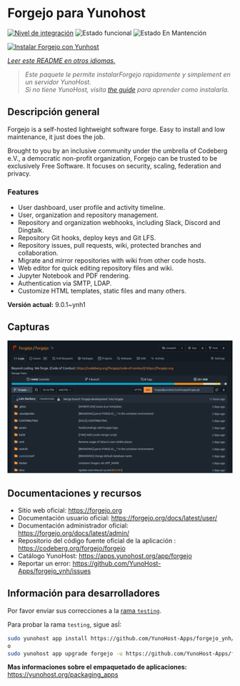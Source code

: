 <!--
Este archivo README esta generado automaticamente<https://github.com/YunoHost/apps/tree/master/tools/readme_generator>
No se debe editar a mano.
-->

# Forgejo para Yunohost

[![Nivel de integración](https://dash.yunohost.org/integration/forgejo.svg)](https://ci-apps.yunohost.org/ci/apps/forgejo/) ![Estado funcional](https://ci-apps.yunohost.org/ci/badges/forgejo.status.svg) ![Estado En Mantención](https://ci-apps.yunohost.org/ci/badges/forgejo.maintain.svg)

[![Instalar Forgejo con Yunhost](https://install-app.yunohost.org/install-with-yunohost.svg)](https://install-app.yunohost.org/?app=forgejo)

*[Leer este README en otros idiomas.](./ALL_README.md)*

> *Este paquete le permite instalarForgejo rapidamente y simplement en un servidor YunoHost.*  
> *Si no tiene YunoHost, visita [the guide](https://yunohost.org/install) para aprender como instalarla.*

## Descripción general

Forgejo is a self-hosted lightweight software forge. Easy to install and low maintenance, it just does the job.

Brought to you by an inclusive community under the umbrella of Codeberg e.V., a democratic non-profit organization, Forgejo can be trusted to be exclusively Free Software. It focuses on security, scaling, federation and privacy. 

### Features

- User dashboard, user profile and activity timeline.
- User, organization and repository management.
- Repository and organization webhooks, including Slack, Discord and Dingtalk.
- Repository Git hooks, deploy keys and Git LFS.
- Repository issues, pull requests, wiki, protected branches and collaboration.
- Migrate and mirror repositories with wiki from other code hosts.
- Web editor for quick editing repository files and wiki.
- Jupyter Notebook and PDF rendering.
- Authentication via SMTP, LDAP.
- Customize HTML templates, static files and many others.



**Versión actual:** 9.0.1~ynh1

## Capturas

![Captura de Forgejo](./doc/screenshots/screenshot.png)

## Documentaciones y recursos

- Sitio web oficial: <https://forgejo.org>
- Documentación usuario oficial: <https://forgejo.org/docs/latest/user/>
- Documentación administrador oficial: <https://forgejo.org/docs/latest/admin/>
- Repositorio del código fuente oficial de la aplicación : <https://codeberg.org/forgejo/forgejo>
- Catálogo YunoHost: <https://apps.yunohost.org/app/forgejo>
- Reportar un error: <https://github.com/YunoHost-Apps/forgejo_ynh/issues>

## Información para desarrolladores

Por favor enviar sus correcciones a la [rama `testing`](https://github.com/YunoHost-Apps/forgejo_ynh/tree/testing).

Para probar la rama `testing`, sigue asÍ:

```bash
sudo yunohost app install https://github.com/YunoHost-Apps/forgejo_ynh/tree/testing --debug
o
sudo yunohost app upgrade forgejo -u https://github.com/YunoHost-Apps/forgejo_ynh/tree/testing --debug
```

**Mas informaciones sobre el empaquetado de aplicaciones:** <https://yunohost.org/packaging_apps>
